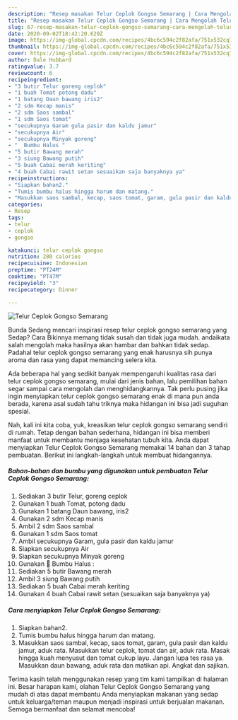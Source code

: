 ```yaml
---
description: "Resep masakan Telur Ceplok Gongso Semarang | Cara Mengolah Telur Ceplok Gongso Semarang Yang Enak dan Simpel"
title: "Resep masakan Telur Ceplok Gongso Semarang | Cara Mengolah Telur Ceplok Gongso Semarang Yang Enak dan Simpel"
slug: 67-resep-masakan-telur-ceplok-gongso-semarang-cara-mengolah-telur-ceplok-gongso-semarang-yang-enak-dan-simpel
date: 2020-09-02T18:42:20.629Z
image: https://img-global.cpcdn.com/recipes/4bc6c594c2f82afa/751x532cq70/telur-ceplok-gongso-semarang-foto-resep-utama.jpg
thumbnail: https://img-global.cpcdn.com/recipes/4bc6c594c2f82afa/751x532cq70/telur-ceplok-gongso-semarang-foto-resep-utama.jpg
cover: https://img-global.cpcdn.com/recipes/4bc6c594c2f82afa/751x532cq70/telur-ceplok-gongso-semarang-foto-resep-utama.jpg
author: Dale Hubbard
ratingvalue: 3.7
reviewcount: 6
recipeingredient:
- "3 butir Telur goreng ceplok"
- "1 buah Tomat potong dadu"
- "1 batang Daun bawang iris2"
- "2 sdm Kecap manis"
- "2 sdm Saos sambal"
- "1 sdm Saos tomat"
- "secukupnya Garam gula pasir dan kaldu jamur"
- "secukupnya Air"
- "secukupnya Minyak goreng"
- "  Bumbu Halus "
- "5 butir Bawang merah"
- "3 siung Bawang putih"
- "5 buah Cabai merah keriting"
- "4 buah Cabai rawit setan sesuaikan saja banyaknya ya"
recipeinstructions:
- "Siapkan bahan2."
- "Tumis bumbu halus hingga harum dan matang."
- "Masukkan saos sambal, kecap, saos tomat, garam, gula pasir dan kaldu jamur, aduk rata. Masukkan telur ceplok, tomat dan air, aduk rata. Masak hingga kuah menyusut dan tomat cukup layu. Jangan lupa tes rasa ya. Masukkan daun bawang, aduk rata dan matikan api. Angkat dan sajikan."
categories:
- Resep
tags:
- telur
- ceplok
- gongso

katakunci: telur ceplok gongso 
nutrition: 280 calories
recipecuisine: Indonesian
preptime: "PT24M"
cooktime: "PT47M"
recipeyield: "3"
recipecategory: Dinner

---
```



![Telur Ceplok Gongso Semarang](https://img-global.cpcdn.com/recipes/4bc6c594c2f82afa/751x532cq70/telur-ceplok-gongso-semarang-foto-resep-utama.jpg)

Bunda Sedang mencari inspirasi resep telur ceplok gongso semarang yang Sedap? Cara Bikinnya memang tidak susah dan tidak juga mudah. andaikata salah mengolah maka hasilnya akan hambar dan bahkan tidak sedap. Padahal telur ceplok gongso semarang yang enak harusnya sih punya aroma dan rasa yang dapat memancing selera kita.



Ada beberapa hal yang sedikit banyak mempengaruhi kualitas rasa dari telur ceplok gongso semarang, mulai dari jenis bahan, lalu pemilihan bahan segar sampai cara mengolah dan menghidangkannya. Tak perlu pusing jika ingin menyiapkan telur ceplok gongso semarang enak di mana pun anda berada, karena asal sudah tahu triknya maka hidangan ini bisa jadi suguhan spesial.


Nah, kali ini kita coba, yuk, kreasikan telur ceplok gongso semarang sendiri di rumah. Tetap dengan bahan sederhana, hidangan ini bisa memberi manfaat untuk membantu menjaga kesehatan tubuh kita. Anda dapat menyiapkan Telur Ceplok Gongso Semarang memakai 14 bahan dan 3 tahap pembuatan. Berikut ini langkah-langkah untuk membuat hidangannya.

<!--inarticleads1-->

##### Bahan-bahan dan bumbu yang digunakan untuk pembuatan Telur Ceplok Gongso Semarang:

1. Sediakan 3 butir Telur, goreng ceplok
1. Gunakan 1 buah Tomat, potong dadu
1. Gunakan 1 batang Daun bawang, iris2
1. Gunakan 2 sdm Kecap manis
1. Ambil 2 sdm Saos sambal
1. Gunakan 1 sdm Saos tomat
1. Ambil secukupnya Garam, gula pasir dan kaldu jamur
1. Siapkan secukupnya Air
1. Siapkan secukupnya Minyak goreng
1. Gunakan  🍅 Bumbu Halus :
1. Sediakan 5 butir Bawang merah
1. Ambil 3 siung Bawang putih
1. Sediakan 5 buah Cabai merah keriting
1. Gunakan 4 buah Cabai rawit setan (sesuaikan saja banyaknya ya)




<!--inarticleads2-->

##### Cara menyiapkan Telur Ceplok Gongso Semarang:

1. Siapkan bahan2.
1. Tumis bumbu halus hingga harum dan matang.
1. Masukkan saos sambal, kecap, saos tomat, garam, gula pasir dan kaldu jamur, aduk rata. Masukkan telur ceplok, tomat dan air, aduk rata. Masak hingga kuah menyusut dan tomat cukup layu. Jangan lupa tes rasa ya. Masukkan daun bawang, aduk rata dan matikan api. Angkat dan sajikan.




Terima kasih telah menggunakan resep yang tim kami tampilkan di halaman ini. Besar harapan kami, olahan Telur Ceplok Gongso Semarang yang mudah di atas dapat membantu Anda menyiapkan makanan yang sedap untuk keluarga/teman maupun menjadi inspirasi untuk berjualan makanan. Semoga bermanfaat dan selamat mencoba!
